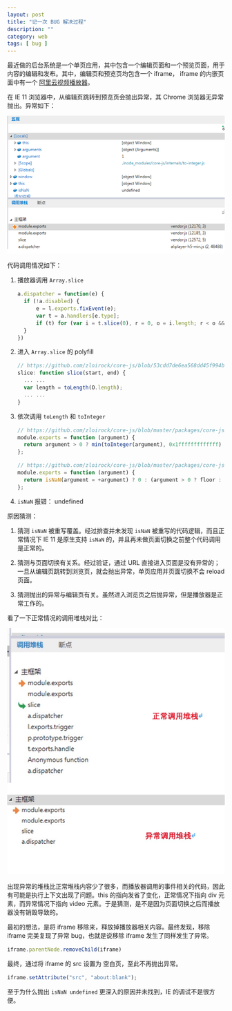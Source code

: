 ```yaml
---
layout: post
title: "记一次 BUG 解决过程"
description: ""
category: web
tags: [ bug ]
---
```


最近做的后台系统是一个单页应用，其中包含一个编辑页面和一个预览页面，用于内容的编辑和发布。其中，编辑页和预览页均包含一个 iframe， iframe 的内嵌页面中有一个 [阿里云视频播放器](https://help.aliyun.com/document_detail/102591.html)。

<!-- more -->
在 IE 11 浏览器中，从编辑页跳转到预览页会抛出异常，其 Chrome 浏览器无异常抛出。异常如下：

![异常图片](/assets/images/web/debug/debug-trace.png)

代码调用情况如下：

1. 播放器调用 `Array.slice`

    ```js
    a.dispatcher = function(e) {
      if (!a.disabled) {
          e = l.exports.fixEvent(e);
          var t = a.handlers[e.type];
          if (t) for (var i = t.slice(0), r = 0, o = i.length; r < o && !e.isImmediatePropagationStopped(); r++) i[r].call(n, e)
      }
    })
    ```

2. 进入 `Array.slice` 的 polyfill

    ```js
    // https://github.com/zloirock/core-js/blob/53cdd7de6ea568dd45f994badaf009268a2a8561/packages/core-js/modules/es.array.slice.js#L22
    slice: function slice(start, end) {
      ... ...
      var length = toLength(O.length);
      ... ...
    }
    ```

3. 依次调用 `toLength` 和 `toInteger`

    ```js
    // https://github.com/zloirock/core-js/blob/master/packages/core-js/internals/to-length.js#L8
    module.exports = function (argument) {
      return argument > 0 ? min(toInteger(argument), 0x1fffffffffffff) : 0; // pow(2, 53) - 1 == 9007199254740991
    };
    ```

    ```js
    // https://github.com/zloirock/core-js/blob/master/packages/core-js/internals/to-integer.js#L7
    module.exports = function (argument) {
      return isNaN(argument = +argument) ? 0 : (argument > 0 ? floor : ceil)(argument);
    };
    ```

4. `isNaN` 报错： undefined

原因猜测：

  1. 猜测 `isNaN` 被重写覆盖。经过排查并未发现 `isNaN` 被重写的代码逻辑，而且正常情况下 IE 11 是原生支持 `isNaN` 的，并且再未做页面切换之前整个代码调用是正常的。
  
  2. 猜测与页面切换有关系。经过验证，通过 URL 直接进入页面是没有异常的；一旦从编辑页跳转到浏览页，就会抛出异常，单页应用并页面切换不会 reload 页面。

  3. 猜测抛出的异常与编辑页有关。虽然进入浏览页之后抛异常，但是播放器是正常工作的。

看了一下正常情况的调用堆栈对比：

![对比图片](/assets/images/web/debug/compare.png)

出现异常的堆栈比正常堆栈内容少了很多，而播放器调用的事件相关的代码，因此有可能是执行上下文出现了问题。this 的指向发省了变化，正常情况下指向 div 元素，而异常情况下指向 video 元素。于是猜测，是不是因为页面切换之后而播放器没有销毁导致的。

最初的想法，是将 iframe 移除来，释放掉播放器相关内容。最终发现，移除 iframe 完美复现了异常 bug，也就是说移除 iframe 发生了同样发生了异常。

```js
iframe.parentNode.removeChild(iframe)
```

最终，通过将 iframe 的 src 设置为 空白页，至此不再抛出异常。

```js
iframe.setAttribute("src", "about:blank");
```

至于为什么抛出 `isNaN undefined` 更深入的原因并未找到，IE 的调试不是很方便。
